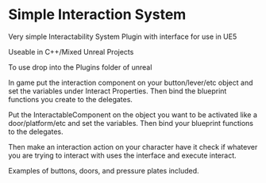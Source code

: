 # Simple Interaction System
Very simple Interactability System Plugin with interface for use in UE5

Useable in C++/Mixed Unreal Projects

To use drop into the Plugins folder of unreal

In game put the interaction component on your button/lever/etc object and set the variables under Interact Properties. Then bind the blueprint functions you create to the delegates.

Put the InteractableComponent on the object you want to be activated like a door/platform/etc and set the variables. Then bind your blueprint functions to the delegates.

Then make an interaction action on your character have it check if whatever you are trying to interact with uses the interface and execute interact.

Examples of buttons, doors, and pressure plates included.

